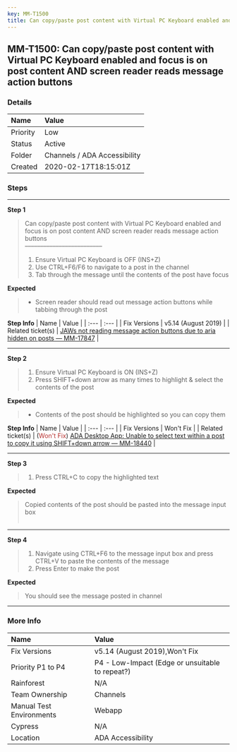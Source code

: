 ```yaml
---
key: MM-T1500
title: Can copy/paste post content with Virtual PC Keyboard enabled and focus is on post content AND screen reader reads message action buttons
---
```


## MM-T1500: Can copy/paste post content with Virtual PC Keyboard enabled and focus is on post content AND screen reader reads message action buttons

### Details

| Name     | Value                        |
| :------- | :--------------------------- |
| Priority | Low                          |
| Status   | Active                       |
| Folder   | Channels / ADA Accessibility |
| Created  | 2020-02-17T18:15:01Z         |

### Steps

<hr/>

**Step 1**

> <article>Can copy/paste post content with Virtual PC Keyboard enabled and focus is on post content AND screen reader reads message action buttons<br>–––––––––––––––––––––––––<ol><li>Ensure Virtual PC Keyboard is OFF (INS+Z)</li><li>Use CTRL+F6/F6 to navigate to a post in the channel</li><li>Tab through the message until the contents of the post have focus</li></ol></article>

**Expected**

> <article><ul><li>Screen reader should read out message action buttons while tabbing through the post</li></ul></article>

**Step Info**
| Name | Value |
| :--- | :--- |
| Fix Versions | v5.14 (August 2019) |
| Related ticket(s) | <a href="https://mattermost.atlassian.net/browse/MM-17847">JAWs not reading message action buttons due to aria hidden on posts — MM-17847</a> |

<hr/>

**Step 2**

> <article><ol><li>Ensure Virtual PC Keyboard is ON (INS+Z)</li><li>Press SHIFT+down arrow as many times to highlight &amp; select the contents of the post</li></ol></article>

**Expected**

> <article><ul><li>Contents of the post should be highlighted so you can copy them</li></ul></article>

**Step Info**
| Name | Value |
| :--- | :--- |
| Fix Versions | Won't Fix |
| Related ticket(s) | (<span style="color: rgb(184, 49, 47);">Won't Fix</span>) <a href="https://mattermost.atlassian.net/browse/MM-18440" rel="noopener noreferrer" target="_blank">ADA Desktop App: Unable to select text within a post to copy it using SHIFT+down arrow — MM-18440</a> |

<hr/>

**Step 3**

> <article><ol><li>Press CTRL+C to copy the highlighted text</li></ol></article>

**Expected**

> <article>Copied contents of the post should be pasted into the message input box<br><br></article>

<hr/>

**Step 4**

> <article><ol><li>Navigate using CTRL+F6 to the message input box and press CTRL+V to paste the contents of the message</li><li>Press Enter to make the post</li></ol></article>

**Expected**

> <article>You should see the message posted in channel</article>

<hr/>

### More Info

| Name                     | Value                                           |
| :----------------------- | :---------------------------------------------- |
| Fix Versions             | v5.14 (August 2019),Won't Fix                   |
| Priority P1 to P4        | P4 - Low-Impact (Edge or unsuitable to repeat?) |
| Rainforest               | N/A                                             |
| Team Ownership           | Channels                                        |
| Manual Test Environments | Webapp                                          |
| Cypress                  | N/A                                             |
| Location                 | ADA Accessibility                               |
